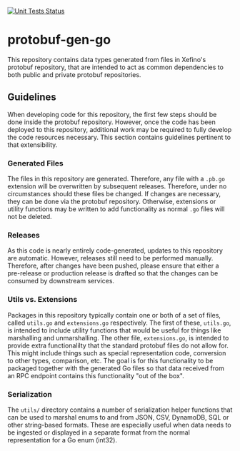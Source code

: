 [![Unit Tests Status](https://github.com/xefino/protobuf-gen-go/workflows/test.yml/badge.svg)](https://github.com/xefino/protobuf-gen-go/actions)

# protobuf-gen-go
This repository contains data types generated from files in Xefino's protobuf repository, that are intended to act as common dependencies to both public and private protobuf repositories.

## Guidelines

When developing code for this repository, the first few steps should be done inside the protobuf repository. However, once the code has been deployed to this repository, additional work may be required to fully develop the code resources necessary. This section contains guidelines pertinent to that extensibility.

### Generated Files

The files in this repository are generated. Therefore, any file with a `.pb.go` extension will be overwritten by subsequent releases. Therefore, under no circumstances should these files be changed. If changes are necessary, they can be done via the protobuf repository. Otherwise, extensions or utility functions may be written to add functionality as normal `.go` files will not be deleted.

### Releases

As this code is nearly entirely code-generated, updates to this repository are automatic. However, releases still need to be performed manually. Therefore, after changes have been pushed, please ensure that either a pre-release or production release is drafted so that the changes can be consumed by downstream services.

### Utils vs. Extensions

Packages in this repository typically contain one or both of a set of files, called `utils.go` and `extensions.go` respectively. The first of these, `utils.go`, is intended to include utility functions that would be useful for things like marshalling and unmarshalling. The other file, `extensions.go`, is intended to provide extra functionalilty that the standard protobuf files do not allow for. This might include things such as special representation code, conversion to other types, comparison, etc. The goal is for this functionality to be packaged together with the generated Go files so that data received from an RPC endpoint contains this functionality "out of the box".

### Serialization

The `utils/` directory contains a number of serialization helper functions that can be used to marshal enums to and from JSON, CSV, DynamoDB, SQL or other string-based formats. These are especially useful when data needs to be ingested or displayed in a separate format from the normal representation for a Go enum (int32).